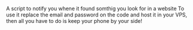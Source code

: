 A script to notify you whene it found somthig you look for in a website
To use it replace the email and password on the code and host it in your VPS, then all you have to do is keep your phone by your side!
